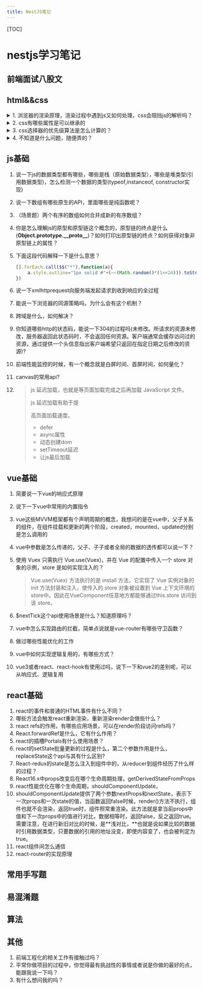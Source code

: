 ```yaml
---
title: NestJS笔记
---
```


[TOC]

# nestjs学习笔记

## 前端面试八股文

## html&&css

<details>
   <summary>1. 浏览器的渲染原理，渲染过程中遇到js又如何处理，css会阻挡js的解析吗？</summary>
   <code style="width: 100%;display:inline-block;">
   console.log(111)<br/>
   test111
   </code>
</details>
<details>
   <summary>2. css有哪些属性是可以继承的</summary>
   *问题2答案
</details>
<details>
   <summary>3. css选择器的优先级算法是怎么计算的？</summary>
   * 问题3答案
</details>
<details>
  <summary>4. 不知道是什么问题，随便弄的？</summary>
  <code>
  hahaha
  </code>
</details>

## js基础

1. 说一下js的数据类型都有哪些，哪些是栈（原始数据类型），哪些是堆类型(引用数据类型)，怎么检测一个数据的类型(typeof,instanceof, constructor实现)

2. 说一下数组有哪些原生的API，里面哪些是纯函数呢？

3. （场景题）两个有序的数组如何合并成新的有序数组？

4. 你是怎么理解js的原型和原型链这个概念的，原型链的终点是什么(**Object.prototype.\_\_proto\_\_**)？如何打印出原型链的终点？如何获得对象非原型链上的属性？

5. 下面这段代码解释一下是什么意思？

   ```javascript
   [].forEach.call($$("*"),function(a){
    　　a.style.outline="1px solid #"+(~~(Math.random()*(1<<24))).toString(16);
   })
   ```

6. 说一下xmlhttprequest向服务端发起请求到收到响应的全过程

7. 能说一下浏览器的同源策略吗，为什么会有这个机制？

8. 跨域是什么，如何解决？

9. 你知道哪些http的状态码，能说一下304的过程吗(未修改。所请求的资源未修改，服务器返回此状态码时，不会返回任何资源。客户端通常会缓存访问过的资源，通过提供一个头信息指出客户端希望只返回在指定日期之后修改的资源)?

10. 前端性能监控的时候，有一个概念就是白屏时间、首屏时间，如何量化？

11. canvas的常用api?

12. > js 延迟加载，也就是等页面加载完成之后再加载 JavaScript 文件。 
    >
    > js 延迟加载有助于提
    >
    > 高页面加载速度。
    >
    > * defer
    > * async属性
    > * 动态创建dom
    > * setTimeout延迟
    > * 让js最后加载

## vue基础

1. 简要说一下vue的响应式原理

2. 说下一下vue中常用的内置指令

3. vue这些MVVM框架都有个声明周期的概念，我想问的是在vue中，父子关系的组件，在组件挂载和更新的两个阶段，created，mounted，updated分别是怎么调用的

4. vue中参数是怎么传递的，父子、子子或者全局的数据的透传都可以说一下？

5. 使用 Vuex 只需执行 Vue.use(Vuex)，并在 Vue 的配置中传入一个 store 对象的示例，store 是如何实现注入的？

   > Vue.use(Vuex) 方法执行的是 install 方法，它实现了 Vue 实例对象的 init 方法封装和注入，使传入的 store 对象被设置到 Vue 上下文环境的store中。因此在VueComponent任意地方都能够通过this.store 访问到该 store。

6. $nextTick这个api使用场景是什么？知道原理吗？

7. vue中怎么实现路由的拦截，简单点说就是vue-router有哪些守卫函数？

8. 做过哪些性能优化的工作

9. vue中如何实现逻辑复用的，有哪些方式？

10. vue3或者react、react-hook有使用过吗，说下一下和vue2的差别呢，可以从响应式、逻辑复用

## react基础

1. react的事件和普通的HTML事件有什么不同？
2. 哪些方法会触发react重新渲染，重新渲染render会做些什么？
3. react refs的作用，有哪些应用场景，可以在render阶段访问refs吗？
4. React.forwardRef是什么，它有什么作用？
5. react的插槽Portals有什么使用场景？
6. react的setState批量更新的过程是什么，第二个参数作用是什么，replaceState这个api与其有什么区别?
7. React-redux的state是怎么注入到组件中的，从reducer到组件经历了什么样的过程？
8. React16.x中props改变后在哪个生命周期处理，getDerivedStateFromProps
9. react性能优化在哪个生命周期，shouldComponentUpdate，
10. shouldComponentUpdate提供了两个参数nextProps和nextState，表示下一次props和一次state的值，当函数返回false时候，render()方法不执行，组件也就不会渲染，返回true时，组件照常重渲染。此方法就是拿当前props中值和下一次props中的值进行对比，数据相等时，返回false，反之返回true。需要注意，在进行新旧对比的时候，是**浅对比，**也就是说如果比较的数据时引用数据类型，只要数据的引用的地址没变，即使内容变了，也会被判定为true。
11. react组件间怎么通信
12. react-router的实现原理

## 常用手写题

## 易混淆题

## 算法

## 其他

1. 前端工程化的相关工作有接触过吗？
2. 平常你做项目的过程中，你觉得最有挑战性的事情或者说是你做的最好的点，能跟我说一下吗？
3. 有什么想问我的吗？
